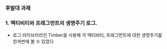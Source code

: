 ### 후발대 과제

### 1. 액티비티와 프래그먼트의 생명주기 로그.
- 로그 라이브러리인 Timber을 사용해 각 액티비티, 프래그먼트에 대한 생명주기를 한꺼번에 볼 수 있었다
